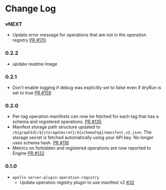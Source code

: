 # Change Log

### vNEXT

- Update error message for operations that are not in the operation registry [PR #170](https://github.com/apollographql/apollo-platform-commercial/pull/170)


### 0.2.2

- update readme image

### 0.2.1

- Don't enable logging if debug was explicitly set to false even if dryRun is set to true [PR #159](https://github.com/apollographql/apollo-platform-commercial/pull/159)

### 0.2.0

- Per-tag operation manifests can now be fetched for each tag that has a schema and registered operations. [PR #135](https://github.com/apollographql/apollo-platform-commercial/pull/135)
- Manifest storage path structure updated to `/${graphId}/${storageSecret}/${schemaTag}/manifest.v2.json`. The storage secret is fetched automatically using your API key. No longer uses schema hash. [PR #116](https://github.com/apollographql/apollo-platform-commercial/pull/116)
- Metrics on forbidden and registered operations are now reported to Engine [PR #132](https://github.com/apollographql/apollo-platform-commercial/pull/132)

### 0.1.0

- `apollo-server-plugin-operation-registry`
  - Update operation registry plugin to use manifest v2 [#32](https://github.com/apollographql/apollo-platform-commercial/pull/32)
